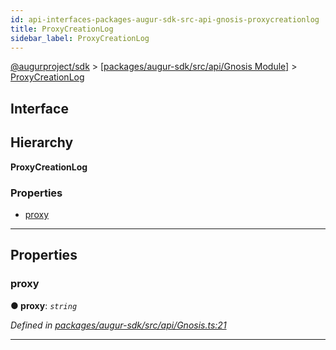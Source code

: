 ```yaml
---
id: api-interfaces-packages-augur-sdk-src-api-gnosis-proxycreationlog
title: ProxyCreationLog
sidebar_label: ProxyCreationLog
---
```


[@augurproject/sdk](api-readme.md) > [[packages/augur-sdk/src/api/Gnosis Module]](api-modules-packages-augur-sdk-src-api-gnosis-module.md) > [ProxyCreationLog](api-interfaces-packages-augur-sdk-src-api-gnosis-proxycreationlog.md)

## Interface

## Hierarchy

**ProxyCreationLog**

### Properties

* [proxy](api-interfaces-packages-augur-sdk-src-api-gnosis-proxycreationlog.md#proxy)

---

## Properties

<a id="proxy"></a>

###  proxy

**● proxy**: *`string`*

*Defined in [packages/augur-sdk/src/api/Gnosis.ts:21](https://github.com/AugurProject/augur/blob/0ea8996003/packages/augur-sdk/src/api/Gnosis.ts#L21)*

___

